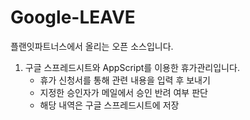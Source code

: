 # Google-LEAVE
플랜잇파트너스에서 올리는 오픈 소스입니다.



1. 구글 스프레드시트와 AppScript를 이용한 휴가관리입니다.
   - 휴가 신청서를 통해 관련 내용을 입력 후 보내기
   - 지정한 승인자가 메일에서 승인 반려 여부 판단
   - 해당 내역은 구글 스프레드시트에 저장



   
